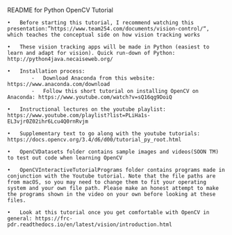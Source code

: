 README for Python OpenCV Tutorial

	•	Before starting this tutorial, I recommend watching this presentation:”https://www.team254.com/documents/vision-control/“, which teaches the conceptual side on how vision tracking works

	•	These vision tracking apps will be made in Python (easiest to learn and adapt for vision). Quick run-down of Python: http://python4java.necaiseweb.org/

	•	Installation process:
			⁃	Download Anaconda from this website: https://www.anaconda.com/download
			⁃	Follow this short tutorial on installing OpenCV on Anaconda: https://www.youtube.com/watch?v=sQ16qg9DoiQ

	•	Instructional lectures on the youtube playlist: https://www.youtube.com/playlist?list=PLiHa1s-EL3vjr0Z02ihr6Lcu4Q0rnRvjm

	•	Supplementary text to go along with the youtube tutorials: https://docs.opencv.org/3.4/d6/d00/tutorial_py_root.html

	•	OpenCVDatasets folder contains sample images and videos(SOON TM) to test out code when learning OpenCV

	•	OpenCVInteractiveTutorialPrograms folder contains programs made in conjunction with the Youtube tutorial. Note that the file paths are from macOS, so you may need to change them to fit your operating system and your own file path. Please make an honest attempt to make the programs shown in the video on your own before looking at these files. 

	•	Look at this tutorial once you get comfortable with OpenCV in general: https://frc-pdr.readthedocs.io/en/latest/vision/introduction.html
